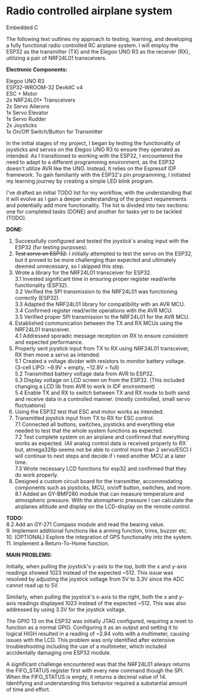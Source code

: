 # Radio controlled airplane system
Embedded C

The following text outlines my approach to testing, learning, and developing a fully functional radio controlled RC airplane system.
I will employ the ESP32 as the transmitter (TX) and the Elegoo UNO R3 as the receiver (RX), utilizing a pair of NRF24L01 transceivers.

**Electronic Components:**

Elegoo UNO R3  
ESP32-WROOM-32 DevkitC v4  
ESC + Motor  
2x NRF24L01+ Transceivers  
2x Servo Ailerons  
1x Servo Elevator  
1x Servo Rudder  
2x Joysticks  
1x On/Off Switch/Button for Transmitter  

In the initial stages of my project, I began by testing the functionality of joysticks and servos on the Elegoo UNO R3 to ensure they operated as intended. As I transitioned to working with the ESP32, I encountered the need to adapt to a different programming environment, as the ESP32 doesn't utilize AVR like the UNO. Instead, it relies on the Espressif IDF framework. To gain familiarity with the ESP32's pin programming, I initiated my learning journey by creating a simple LED blink program.

I've drafted an initial TODO list for my workflow, with the understanding that it will evolve as I gain a deeper understanding of the project requirements and potentially add more functionality. The list is divided into two sections: one for completed tasks (DONE) and another for tasks yet to be tackled (TODO).

**DONE:**  
1. Successfully configured and tested the joystick's analog input with the ESP32 (for testing purposes).  
2. ~~Test servo on ESP32.~~ I initially attempted to test the servo on the ESP32, but it proved to be more challenging than expected and ultimately deemed unnecessary, so I skipped this step.  
3. Wrote a library for the NRF24L01 transceiver for ESP32.  
3.1 Invested significant time in ensuring proper register read/write functionality (ESP32).  
3.2 Verified the SPI transmission to the NRF24L01 was functioning correctly (ESP32).  
3.3 Adapted the NRF24L01 library for compatibility with an AVR MCU.  
3.4 Confirmed register read/write operations with the AVR MCU.  
3.5 Verified proper SPI transmission to the NRF24L01 for the AVR MCU.  
4. Established communication between the TX and RX MCUs using the NRF24L01 transceiver.  
4.1 Addressed sporadic message reception on RX to ensure consistent and expected performance.    
5. Properly sent joystick input from TX to RX using NRF24L01 transceiver, RX then move a servo as intended.  
5.1 Created a voltage divider with resistors to monitor battery voltage. (3-cell LIPO: ~9.9V = empty, ~12.8V = full)  
5.2 Transmitted battery voltage data from AVR to ESP32.  
5.3 Display voltage on LCD screen on from the ESP32. (This included changing a LCD lib from AVR to work in IDF environment)  
5.4 Enable TX and RX to switch between TX and RX mode to both send and receive data in a controlled manner. (mostly controlled, small servo fluctuations)  
6. Using the ESP32 test that ESC and motor works as intended.  
7. Transmitted joystick input from TX to RX for ESC control.  
7.1 Connected all buttons, switches, joysticks and everything else needed to test that the whole system functions as expected.  
7.2 Test complete system on an airplane and confirmed that everything works as expected. (All analog control data is received properly to RX but, atmega328p seems not be able to control more than 2 servo/ESC) I will continue to next steps and decide if i need another MCU at a later time.  
7.3 Wrote necessary LCD functions for esp32 and confirmed that they do work properly.  
8. Designed a custom circuit board for the transmitter, accommodating components such as joysticks, MCU, on/off button, switches, and more.  
8.1 Added an GY-BMP280 module that can measure temperature and atmospheric pressure. With the atomspheric pressure I can calculate the airplanes altitude and display on the LCD-display on the remote control.  


**TODO:**   
8.2 Add an GY-271 Compass module and read the bearing value.  
9. Implement additional functions like a arming function, trims, buzzer etc.  
10. (OPTIONAL) Explore the integration of GPS functionality into the system.  
11. Implement a Return-To-Home function.

**MAIN PROBLEMS:**  

Initially, when pulling the joystick's y-axis to the top, both the x and y-axis readings showed 1023 instead of the expected ~512. This issue was resolved by adjusting the joystick voltage from 5V to 3.3V since the ADC cannot read up to 5V.

Similarly, when pulling the joystick's x-axis to the right, both the x and y-axis readings displayed 1023 instead of the expected ~512. This was also addressed by using 3.3V for the joystick voltage.

The GPIO 13 on the ESP32 was initially JTAG configured, requiring a reset to function as a normal GPIO. Configuring it as an output and setting it to logical HIGH resulted in a reading of ~2.84 volts with a multimeter, causing issues with the LCD. This problem was only identified after extensive troubleshooting including the use of a multimeter, which included accidentally damaging one ESP32 module.

A significant challenge encountered was that the NRF24L01 always returns the FIFO_STATUS register first with every new command though the SPI. When the FIFO_STATUS is empty, it returns a decimal value of 14. Identifying and understanding this behavior required a substantial amount of time and effort.
